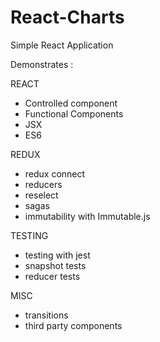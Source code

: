 # React-Charts

Simple React Application

Demonstrates :

REACT
* Controlled component
* Functional Components
* JSX
* ES6

REDUX
* redux connect
* reducers
* reselect
* sagas
* immutability with Immutable.js



TESTING
* testing with jest
* snapshot tests
* reducer tests

MISC
* transitions
* third party components



